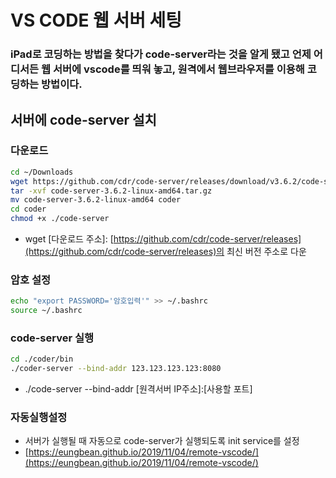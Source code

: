 # VS CODE 웹 서버 세팅
### iPad로 코딩하는 방법을 찾다가 code-server라는 것을 알게 됐고 언제 어디서든 웹 서버에 vscode를 띄워 놓고, 원격에서 웹브라우저를 이용해 코딩하는 방법이다.


## 서버에 code-server 설치

### 다운로드

```bash
cd ~/Downloads
wget https://github.com/cdr/code-server/releases/download/v3.6.2/code-server-3.6.2-linux-amd64.tar.gz
tar -xvf code-server-3.6.2-linux-amd64.tar.gz
mv code-server-3.6.2-linux-amd64 coder
cd coder
chmod +x ./code-server
```
- wget [다운로드 주소]: [https://github.com/cdr/code-server/releases](https://github.com/cdr/code-server/releases)의 최신 버전 주소로 다운

### 암호 설정

```bash
echo "export PASSWORD='암호입력'" >> ~/.bashrc
source ~/.bashrc
```
### code-server 실행

```bash
cd ./coder/bin
./coder-server --bind-addr 123.123.123.123:8080
```  
- ./code-server --bind-addr [원격서버 IP주소]:[사용할 포트]

### 자동실행설정
- 서버가 실행될 때 자동으로 code-server가 실행되도록 init service를 설정
- [https://eungbean.github.io/2019/11/04/remote-vscode/](https://eungbean.github.io/2019/11/04/remote-vscode/)